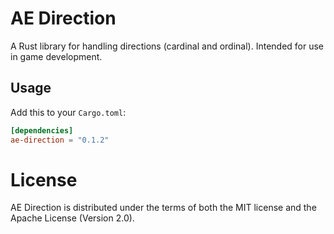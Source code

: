 # AE Direction

A Rust library for handling directions (cardinal and ordinal).  Intended for use in game development.

## Usage

Add this to your `Cargo.toml`:

```toml
[dependencies]
ae-direction = "0.1.2"
```
# License

AE Direction is distributed under the terms of both the MIT license and the
Apache License (Version 2.0).